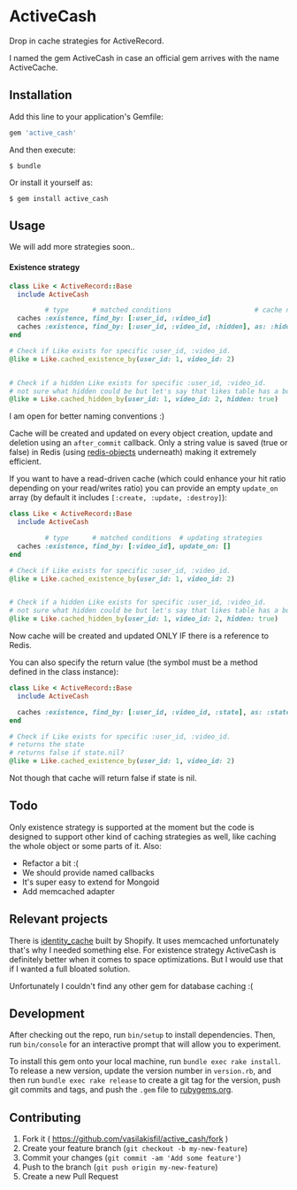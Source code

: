 # ActiveCash
Drop in cache strategies for ActiveRecord.

I named the gem ActiveCash in case an official gem arrives with the name
ActiveCache.

## Installation

Add this line to your application's Gemfile:

```ruby
gem 'active_cash'
```

And then execute:

    $ bundle

Or install it yourself as:

    $ gem install active_cash

## Usage
We will add more strategies soon..

#### Existence strategy
``` ruby
class Like < ActiveRecord::Base
  include ActiveCash

         # type      # matched conditions                     # cache name (default is strategy name)
  caches :existence, find_by: [:user_id, :video_id]
  caches :existence, find_by: [:user_id, :video_id, :hidden], as: :hidden #also name: :hidden is supported
end

# Check if Like exists for specific :user_id, :video_id.
@like = Like.cached_existence_by(user_id: 1, video_id: 2)


# Check if a hidden Like exists for specific :user_id, :video_id.
# not sure what hidden could be but let's say that likes table has a boolean hidden column :)
@like = Like.cached_hidden_by(user_id: 1, video_id: 2, hidden: true)
```

I am open for better naming conventions :)

Cache will be created and updated on every object creation, update and deletion
using an `after_commit` callback. Only a string value is saved (true or false)
in Redis (using [redis-objects](https://github.com/nateware/redis-objects) underneath)
making it extremely efficient.

If you want to have a read-driven cache (which could
enhance your hit ratio depending on your read/writes ratio) you can provide an
empty `update_on` array (by default it includes `[:create, :update, :destroy]`):

``` ruby
class Like < ActiveRecord::Base
  include ActiveCash

         # type      # matched conditions  # updating strategies
  caches :existence, find_by: [:video_id], update_on: []
end

# Check if Like exists for specific :user_id, :video_id.
@like = Like.cached_existence_by(user_id: 1, video_id: 2)


# Check if a hidden Like exists for specific :user_id, :video_id.
# not sure what hidden could be but let's say that likes table has a boolean hidden column :)
@like = Like.cached_hidden_by(user_id: 1, video_id: 2, hidden: true)
```

Now cache will be created and updated ONLY IF there is a reference to Redis.

You can also specify the return value (the symbol must be a method defined in the class instance):
``` ruby
class Like < ActiveRecord::Base
  include ActiveCash

  caches :existence, find_by: [:user_id, :video_id, :state], as: :state, returns: :state
end

# Check if Like exists for specific :user_id, :video_id.
# returns the state
# returns false if state.nil?
@like = Like.cached_existence_by(user_id: 1, video_id: 2)
```

Not though that cache will return false if state is nil.


## Todo
Only existence strategy is supported at the moment but the code is designed to
support other kind of caching strategies as well, like caching the whole object
or some parts of it. Also:

* Refactor a bit :(
* We should provide named callbacks
* It's super easy to extend for Mongoid
* Add memcached adapter

## Relevant projects
There is [identity_cache](https://github.com/Shopify/identity_cache) built by Shopify.
It uses memcached unfortunately that's why I needed something else.
For existence strategy ActiveCash is definitely better when it comes to space optimizations.
But I would use that if I wanted a full bloated solution.

Unfortunately I couldn't find any other gem for database caching :(

## Development

After checking out the repo, run `bin/setup` to install dependencies. Then, run `bin/console` for an interactive prompt that will allow you to experiment. 

To install this gem onto your local machine, run `bundle exec rake install`. To release a new version, update the version number in `version.rb`, and then run `bundle exec rake release` to create a git tag for the version, push git commits and tags, and push the `.gem` file to [rubygems.org](https://rubygems.org).

## Contributing

1. Fork it ( https://github.com/vasilakisfil/active_cash/fork )
2. Create your feature branch (`git checkout -b my-new-feature`)
3. Commit your changes (`git commit -am 'Add some feature'`)
4. Push to the branch (`git push origin my-new-feature`)
5. Create a new Pull Request
